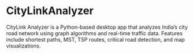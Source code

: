 # CityLinkAnalyzer
CityLink Analyzer is a Python-based desktop app that analyzes India’s city road network using graph algorithms and real-time traffic data. Features include shortest paths, MST, TSP routes, critical road detection, and map visualizations.

